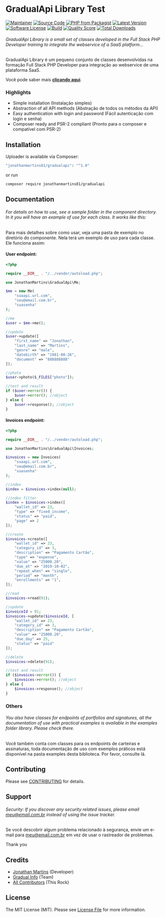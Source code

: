 # GradualApi Library Test

[![Maintainer](http://img.shields.io/badge/maintainer-@jonathanmartins81-blue.svg?style=flat-square)](https://twitter.com/@Jonatha38492838)
[![Source Code](http://img.shields.io/badge/source-jonathanmartins81/gradualapi-blue.svg?style=flat-square)](https://github.com/jonathanmartins81/gradualapi)
[![PHP from Packagist](https://img.shields.io/packagist/php-v/jonathanmartins81/gradualapi.svg?style=flat-square)](https://packagist.org/packages/jonathanmartins81/gradualapi)
[![Latest Version](https://img.shields.io/github/release/jonathanmartins81/gradualapi.svg?style=flat-square)](https://github.com/jonathanmartins81/gradualapi/releases)
[![Software License](https://img.shields.io/badge/license-MIT-brightgreen.svg?style=flat-square)](LICENSE)
[![Build](https://img.shields.io/scrutinizer/build/g/jonathanmartins81/gradualapi.svg?style=flat-square)](https://scrutinizer-ci.com/g/jonathanmartins81/gradualapi)
[![Quality Score](https://img.shields.io/scrutinizer/g/jonathanmartins81/gradualapi.svg?style=flat-square)](https://scrutinizer-ci.com/g/jonathanmartins81/gradualapi)
[![Total Downloads](https://img.shields.io/packagist/dt/jonathanmartins81/gradualapi.svg?style=flat-square)](https://packagist.org/packages/cjonathanmartins81/gradualapi)

###### GradualApi Library is a small set of classes developed in the Full Stack PHP Developer training to integrate the webservice of a SaaS platform...

GradualApi Library é um pequeno conjunto de classes desenvolvidas na formação Full Stack PHP Developer para integração ao webservice de uma plataforma SaaS.

Você pode saber mais **[clicando aqui](https://gradualinfo.com.br/)**.

### Highlights

- Simple installation (Instalação simples)
- Abstraction of all API methods (Abstração de todos os métodos da API)
- Easy authentication with login and password (Fácil autenticação com login e senha)
- Composer ready and PSR-2 compliant (Pronto para o composer e compatível com PSR-2)

## Installation

Uploader is available via Composer:

```bash
"jonathanmartins81/gradualapi": "^1.0"
```

or run

```bash
composer require jonathanmartins81/gradualapi
```

## Documentation

###### For details on how to use, see a sample folder in the component directory. In it you will have an example of use for each class. It works like this:

Para mais detalhes sobre como usar, veja uma pasta de exemplo no diretório do componente. Nela terá um exemplo de uso para cada classe. Ele funciona assim:

#### User endpoint:

```php
<?php

require __DIR__ . "/../vendor/autoload.php";

use JonathanMartins\GradualApi\Me;

$me = new Me(
    "suaapi.url.com",
    "seu@email.com.br",
    "suasenha"
);

//me
$user = $me->me();

//update
$user->update([
    "first_name" => "Jonathan",
    "last_name" => "Martins",
    "genre" => "male",
    "datebirth" => "1981-08-26",
    "document" => "888888888"
]);

//photo
$user->photo($_FILES["photo"]);

//test and result
if ($user->error()) {
    $user->error(); //object
} else {
    $user->response(); //object
}
```

#### Invoices endpoint:

```php
<?php

require __DIR__ . "/../vendor/autoload.php";

use JonathanMartins\GradualApi\Invoices;

$invoices = new Invoices(
    "suaapi.url.com",
    "seu@email.com.br",
    "suasenha"
);

//index
$index = $invoices->index(null);

//index filter
$index = $invoices->index([
    "wallet_id" => 23,
    "type" => "fixed_income",
    "status" => "paid",
    "page" => 2
]);

//create
$invoices->create([
    "wallet_id" => 23,
    "category_id" => 3,
    "description" => "Pagamento Cartão",
    "type" => "expense",
    "value" => "25000.20",
    "due_at" => "2019-10-02",
    "repeat_when" => "single",
    "period" => "month",
    "enrollments" => "1",
]);

//read
$invoices->read(91);

//update
$invoiceId = 91;
$invoices->update($invoiceId, [
    "wallet_id" => 23,
    "category_id" => 3,
    "description" => "Pagamento Cartão",
    "value" => "25000.20",
    "due_day" => 25,
    "status" => "paid"
]);

//delete
$invoices->delete(91);

//test and result
if ($invoices->error()) {
    $invoices->error(); //object
} else {
    $invoices->response(); //object
}
```

### Others

###### You also have classes for endpoints of portfolios and signatures, all the documentation of use with practical examples is available in the examples folder library. Please check there.

Você também conta com classes para os endpoints de carteiras e assinaturas, toda documentação de uso com exemplos práticos está disponível na pasta examples desta biblioteca. Por favor, consulte lá.

## Contributing

Please see [CONTRIBUTING](https://github.com/jonathanmartins81/uploader/blob/master/CONTRIBUTING.md) for details.

## Support

###### Security: If you discover any security related issues, please email meu@email.com.br instead of using the issue tracker.

Se você descobrir algum problema relacionado à segurança, envie um e-mail para meu@email.com.br em vez de usar o rastreador de problemas.

Thank you

## Credits

- [Jonathan Martins](https://github.com/jonathanmartins81) (Developer)
- [Gradual Info](https://github.com/jonathanmartins81) (Team)
- [All Contributors](https://github.com/jonathanmartins81/gradualapi/contributors) (This Rock)

## License

The MIT License (MIT). Please see [License File](https://github.com/jonathanmartins81/gradualapi/blob/master/LICENSE) for more information.